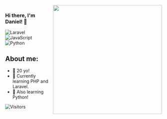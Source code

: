 <img align="right" src="https://agencefl.com/wp-content/uploads/2020/05/creation-site-internet-perpignan-1.png" height="350"/>

### Hi there, I'm Daniel! 👋

![Laravel](https://img.shields.io/badge/laravel-%23FF2D20.svg?style=for-the-badge&logo=laravel&logoColor=white)
![JavaScript](https://shields.io/badge/JavaScript-3178C6?logo=JavaScript&logoColor=FFF&style=for-the-badge)
![Python](https://shields.io/badge/Python-3178C6?logo=Python&logoColor=FFF&style=for-the-badge)
## About me:
- 🎂 20 yo!
- 👾 Currently learning PHP and Laravel.
- 🦀 Also learning Python!


 ![Visitors](https://visitor-badge.glitch.me/badge?page_id=danielmunier&left_color=blue&right_color=red)


